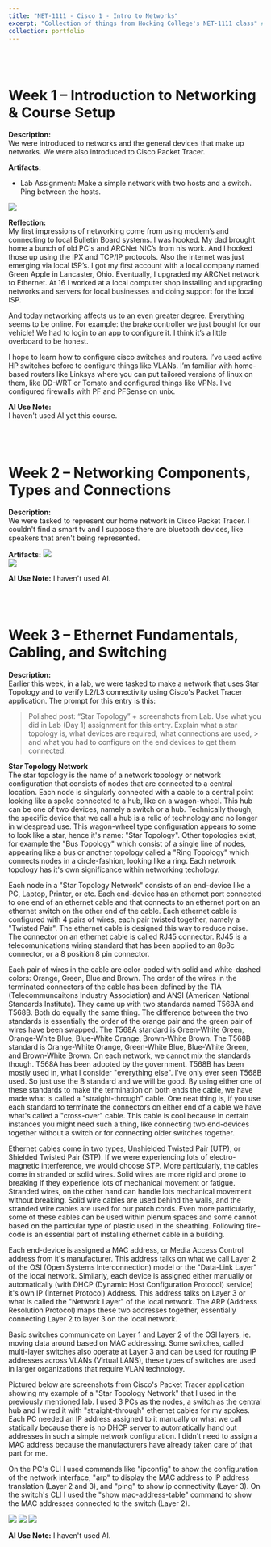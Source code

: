 ```yaml
---
title: "NET-1111 - Cisco 1 - Intro to Networks"
excerpt: "Collection of things from Hocking College's NET-1111 class" # <br/><img src='/images/500x300.png'>"
collection: portfolio
---
```


<a id="week_01"></a><br><br>
# Week 1 – Introduction to Networking & Course Setup

**Description:**  
We were introduced to networks and the general devices that make up networks.  We were also introduced to Cisco Packet Tracer.

**Artifacts:**  
- Lab Assignment: Make a simple network with two hosts and a switch.  Ping between the hosts.
<img src='/images/Week_01-NET-1111-Cisco_Packet_Tracer.png'>  

**Reflection:**  
My first impressions of networking come from using modem’s and connecting to local Bulletin Board systems.  I was hooked.  My dad brought home a bunch of old PC's and ARCNet NIC’s from his work.  And I hooked those up using the IPX and TCP/IP protocols.  Also the internet was just emerging via local ISP’s.  I got my first account with a local company named Green Apple in Lancaster, Ohio.  Eventually, I upgraded my ARCNet network to Ethernet.  At 16 I worked at a local computer shop installing and upgrading networks and servers for local businesses and doing support for the local ISP.

And today networking affects us to an even greater degree.  Everything seems to be online.  For example: the brake controller we just bought for our vehicle!  We had to login to an app to configure it.
I think it’s a little overboard to be honest.

I hope to learn how to configure cisco switches and routers.  I’ve used active HP switches before to configure things like VLANs.  I’m familiar with home-based routers like Linksys where you can put tailored versions of linux on them, like DD-WRT or Tomato and configured things like VPNs.  I’ve configured firewalls with PF and PFSense on unix.

**AI Use Note:**  
I haven't used AI yet this course.

<a id="week_02"></a><br><br>
# Week 2 – Networking Components, Types and Connections

**Description:**  
We were tasked to represent our home network in Cisco Packet Tracer.  I couldn't find a smart tv and I suppose there are bluetooth devices, like speakers that aren't being represented.

**Artifacts:** 
<img src='/images/NET-1111/Week_02_NET-1111-Home_Network.png'>  
<img src='/images/NET-1111/Week_02_NET-1111-Home_Network_PING.png'>  

**AI Use Note:**
I haven't used AI.

<a id="week_03"></a><br><br>
# Week 3 – Ethernet Fundamentals, Cabling, and Switching

**Description:**  
Earlier this week, in a lab, we were tasked to make a network that uses Star Topology and to verify L2/L3 connectivity using Cisco's Packet Tracer application. 
The prompt for this entry is this:  
> Polished post: “Star Topology” + screenshots from Lab.
> Use what you did in Lab (Day 1) assignment for this entry. Explain what a star topology is, what devices are required, what connections are used, > and what you had to configure on the end devices to get them connected.

**Star Topology Network**  
The star topology is the name of a network topology or network configuration that consists of nodes that are connected to a central location.  Each node is singularly connected with a cable to a central point looking like a spoke connected to a hub, like on a wagon-wheel. This hub can be one of two devices, namely a switch or a hub.  Technically though, the specific device that we call a hub is a relic of technology and no longer in widespread use.  This wagon-wheel type configuration appears to some to look like a star, hence it's name: "Star Topology".  Other topologies exist, for example the "Bus Topology" which consist of a single line of nodes, appearing like a bus or another topology called a "Ring Topology" which connects nodes in a circle-fashion, looking like a ring.  Each network topology has it's own significance within networking techology.  

Each node in a "Star Topology Network" consists of an end-device like a PC, Laptop, Printer, or etc. Each end-device has an ethernet port connected to one end of an ethernet cable and that connects to an ethernet port on an ethernet switch on the other end of the cable.  Each ethernet cable is configured with 4 pairs of wires, each pair twisted together, namely a "Twisted Pair".  The ethernet cable is designed this way to reduce noise.  The connector on an ethernet cable is called RJ45 connector. RJ45 is a telecomunications wiring standard that has been applied to an 8p8c connector, or a 8 position 8 pin connector.  

Each pair of wires in the cable are color-coded with solid and white-dashed colors: Orange, Green, Blue and Brown.  The order of the wires in the terminated connectors of the cable has been defined by the TIA (Telecommuncaitons Industry Association) and ANSI (American National Standards Institute).  They came up with two standards named T568A and T568B. Both do equally the same thing.  The difference between the two standards is essentially the order of the orange pair and the green pair of wires have been swapped. The T568A standard is Green-White Green, Orange-White Blue, Blue-White Orange, Brown-White Brown. The T568B standard is Orange-White Orange, Green-White Blue, Blue-White Green, and Brown-White Brown. On each network, we cannot mix the standards though.  T568A has been adopted by the government.  T568B has been mostly used in, what I consider "everything else".  I've only ever seen T568B used. So just use the B standard and we will be good. By using either one of these standards to make the termination on both ends the cable, we have made what is called a "straight-through" cable.  One neat thing is, if you use each standard to terminate the connectors on either end of a cable we have what's called a "cross-over" cable.  This cable is cool because in certain instances you might need such a thing, like connecting two end-devices together without a switch or for connecting older switches together.

Ethernet cables come in two types, Unshielded Twisted Pair (UTP), or Shielded Twisted Pair (STP).  If we were experiencing lots of electro-magnetic interference, we would choose STP.   More particularly, the cables come in stranded or solid wires.  Solid wires are more rigid and prone to breaking if they experience lots of mechanical movement or fatigue.  Stranded wires, on the other hand can handle lots mechanical movement without breaking.  Solid wire cables are used behind the walls, and the stranded wire cables are used for our patch cords.  Even more particularly, some of these cables can be used within plenum spaces and some cannot based on the particular type of plastic used in the sheathing.  Following fire-code is an essential part of installing ethernet cable in a building.

Each end-device is assigned a MAC address, or Media Access Control address from it's manufacturer.  This address talks on what we call Layer 2 of the OSI (Open Systems Interconnection) model or the "Data-Link Layer" of the local network.  Similarly, each device is assigned either manually or automatically (with DHCP (Dynamic Host Configuration Protocol) service) it's own IP (Internet Protocol) Address. This address talks on Layer 3 or what is called the "Network Layer" of the local network.  The ARP (Address Resolution Protocol) maps these two addresses together, essentially connecting Layer 2 to layer 3 on the local network.  

Basic switches communicate on Layer 1 and Layer 2 of the OSI layers, ie. moving data around based on MAC addressing.  Some switches, called multi-layer switches also operate at Layer 3 and can be used for routing IP addresses across VLANs (Virtual LANS), these types of switches are used in larger organizations that require VLAN technology.

Pictured below are screenshots from Cisco's Packet Tracer application showing my example of a "Star Topology Network" that I used in the previously mentioned lab.  I used 3 PCs as the nodes, a switch as the central hub and I wired it with "straight-through" ethernet cables for my spokes.  Each PC needed an IP address assigned to it manually or what we call statically because there is no DHCP server to automatically hand out addresses in such a simple network configuration.  I didn't need to assign a MAC address because the manufacturers have already taken care of that part for me.

On the PC's CLI I used commands like "ipconfig" to show the configuration of the network interface, "arp" to display the MAC address to IP address translation (Layer 2 and 3), and "ping" to show ip connectivity (Layer 3).  On the switch's CLI I used the "show mac-address-table" command to show the MAC addresses connected to the switch (Layer 2).

<img src='/images/NET-1111/Week_03_NET-1111-Star_Topo_Lab-Highlight_Switch.png'>  
<img src='/images/NET-1111/Week_03_NET-1111-Star_Topo_Lab-PC_CLI.png'>  
<img src='/images/NET-1111/Week_03_NET-1111-Star_Topo_Lab-Switch_CLI.png'>  

**AI Use Note:**
I haven't used AI.
